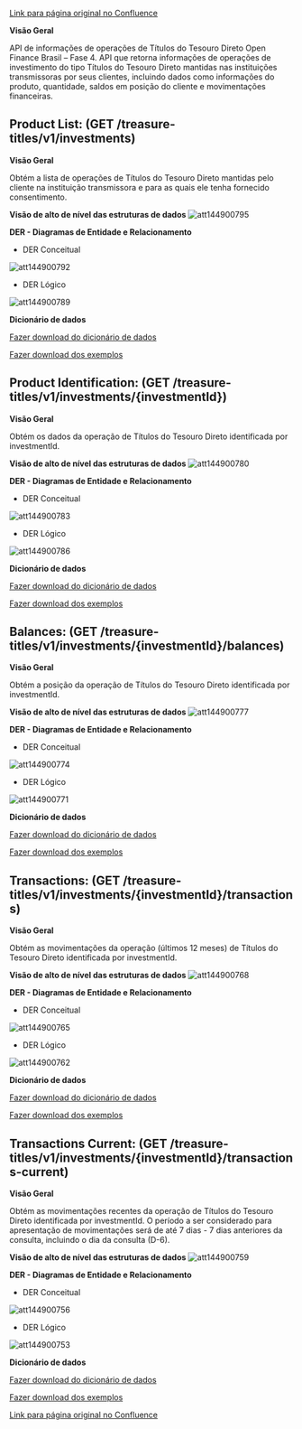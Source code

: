 [Link para página original no Confluence](https://openfinancebrasil.atlassian.net/wiki/spaces/OF/pages/144900725)

**Visão Geral**

API de informações de operações de Títulos do Tesouro Direto Open Finance Brasil – Fase 4. API que retorna informações de operações de investimento do tipo Títulos do Tesouro Direto mantidas nas instituições transmissoras por seus clientes, incluindo dados como informações do produto, quantidade, saldos em posição do cliente e movimentações financeiras.

## **Product List:** (GET /treasure-titles/v1/investments)

**Visão Geral**

Obtém a lista de operações de Títulos do Tesouro Direto mantidas pelo cliente na instituição transmissora e para as quais ele tenha fornecido consentimento.

**Visão de alto de nível das estruturas de dados**
![att144900795](Informa%c3%a7%c3%b5es%20Gerais%20-%20T%c3%adtulos%20do%20Tesouro%20Direto%20-%20v1.0.0-rc3.0/attachments/image-20230411-183819.png)

**DER - Diagramas de Entidade e Relacionamento**

- DER Conceitual

![att144900792](Informa%c3%a7%c3%b5es%20Gerais%20-%20T%c3%adtulos%20do%20Tesouro%20Direto%20-%20v1.0.0-rc3.0/attachments/image-20230411-183852.png)

- DER Lógico

![att144900789](Informa%c3%a7%c3%b5es%20Gerais%20-%20T%c3%adtulos%20do%20Tesouro%20Direto%20-%20v1.0.0-rc3.0/attachments/image-20230411-183940.png)

**Dicionário de dados**

[Fazer download do dicionário de dados](https://openbanking-brasil.github.io/openapi/dictionary/treasureTitlesGetInvestments_v1.csv)

[Fazer download dos exemplos](https://openbanking-brasil.github.io/openapi/dictionary/example/examples_treasureTitlesGetInvestments_v1.csv)

## **Product Identification:** (GET /treasure-titles/v1/investments/{investmentId})

**Visão Geral**

Obtém os dados da operação de Títulos do Tesouro Direto identificada por investmentId.

**Visão de alto de nível das estruturas de dados**
![att144900780](Informa%c3%a7%c3%b5es%20Gerais%20-%20T%c3%adtulos%20do%20Tesouro%20Direto%20-%20v1.0.0-rc3.0/attachments/image-20230411-184151.png)

**DER - Diagramas de Entidade e Relacionamento**

- DER Conceitual

![att144900783](Informa%c3%a7%c3%b5es%20Gerais%20-%20T%c3%adtulos%20do%20Tesouro%20Direto%20-%20v1.0.0-rc3.0/attachments/image-20230411-184122.png)

- DER Lógico

![att144900786](Informa%c3%a7%c3%b5es%20Gerais%20-%20T%c3%adtulos%20do%20Tesouro%20Direto%20-%20v1.0.0-rc3.0/attachments/image-20230411-184035.png)

**Dicionário de dados**

[Fazer download do dicionário de dados](https://openbanking-brasil.github.io/openapi/dictionary/treasureTitlesGetInvestmentsInvestmentId_v1.csv)

[Fazer download dos exemplos](https://openbanking-brasil.github.io/openapi/dictionary/example/examples_treasureTitlesGetInvestmentsInvestmentId_v1.csv)

## **Balances:** (GET /treasure-titles/v1/investments/{investmentId}/balances)

**Visão Geral**

Obtém a posição da operação de Títulos do Tesouro Direto identificada por investmentId.

**Visão de alto de nível das estruturas de dados**
![att144900777](Informa%c3%a7%c3%b5es%20Gerais%20-%20T%c3%adtulos%20do%20Tesouro%20Direto%20-%20v1.0.0-rc3.0/attachments/image-20230411-184225.png)

**DER - Diagramas de Entidade e Relacionamento**

- DER Conceitual

![att144900774](Informa%c3%a7%c3%b5es%20Gerais%20-%20T%c3%adtulos%20do%20Tesouro%20Direto%20-%20v1.0.0-rc3.0/attachments/image-20230411-184248.png)

- DER Lógico

![att144900771](Informa%c3%a7%c3%b5es%20Gerais%20-%20T%c3%adtulos%20do%20Tesouro%20Direto%20-%20v1.0.0-rc3.0/attachments/image-20230411-184317.png)

**Dicionário de dados**

[Fazer download do dicionário de dados](https://openbanking-brasil.github.io/openapi/dictionary/treasureTitlesGetInvestmentsInvestmentIdBalances_v1.csv)

[Fazer download dos exemplos](https://openbanking-brasil.github.io/openapi/dictionary/example/examples_treasureTitlesGetInvestmentsInvestmentIdBalances_v1.csv)

## **Transactions:** (GET /treasure-titles/v1/investments/{investmentId}/transactions)

**Visão Geral**

Obtém as movimentações da operação (últimos 12 meses) de Títulos do Tesouro Direto identificada por investmentId.

**Visão de alto de nível das estruturas de dados**
![att144900768](Informa%c3%a7%c3%b5es%20Gerais%20-%20T%c3%adtulos%20do%20Tesouro%20Direto%20-%20v1.0.0-rc3.0/attachments/image-20230411-184349.png)

**DER - Diagramas de Entidade e Relacionamento**

- DER Conceitual

![att144900765](Informa%c3%a7%c3%b5es%20Gerais%20-%20T%c3%adtulos%20do%20Tesouro%20Direto%20-%20v1.0.0-rc3.0/attachments/image-20230411-184402.png)

- DER Lógico

![att144900762](Informa%c3%a7%c3%b5es%20Gerais%20-%20T%c3%adtulos%20do%20Tesouro%20Direto%20-%20v1.0.0-rc3.0/attachments/image-20230411-184433.png)

**Dicionário de dados**

[Fazer download do dicionário de dados](https://openbanking-brasil.github.io/openapi/dictionary/treasureTitlesGetInvestmentsInvestmentIdTransactions_v1.csv)

[Fazer download dos exemplos](https://openbanking-brasil.github.io/openapi/dictionary/example/examples_treasureTitlesGetInvestmentsInvestmentIdTransactions_v1.csv)

## **Transactions Current:** (GET /treasure-titles/v1/investments/{investmentId}/transactions-current)

**Visão Geral**

Obtém as movimentações recentes da operação de Títulos do Tesouro Direto identificada por investmentId. O período a ser considerado para apresentação de movimentações será de até 7 dias - 7 dias anteriores da consulta, incluindo o dia da consulta (D-6).

**Visão de alto de nível das estruturas de dados**
![att144900759](Informa%c3%a7%c3%b5es%20Gerais%20-%20T%c3%adtulos%20do%20Tesouro%20Direto%20-%20v1.0.0-rc3.0/attachments/image-20230411-184508.png)

**DER - Diagramas de Entidade e Relacionamento**

- DER Conceitual

![att144900756](Informa%c3%a7%c3%b5es%20Gerais%20-%20T%c3%adtulos%20do%20Tesouro%20Direto%20-%20v1.0.0-rc3.0/attachments/image-20230411-184520.png)

- DER Lógico

![att144900753](Informa%c3%a7%c3%b5es%20Gerais%20-%20T%c3%adtulos%20do%20Tesouro%20Direto%20-%20v1.0.0-rc3.0/attachments/image-20230411-184544.png)

**Dicionário de dados**

[Fazer download do dicionário de dados](https://openbanking-brasil.github.io/openapi/dictionary/treasureTitlesGetInvestmentsInvestmentIdTransactionsCurrent_v1.csv)

[Fazer download dos exemplos](https://openbanking-brasil.github.io/openapi/dictionary/example/examples_treasureTitlesGetInvestmentsInvestmentIdTransactionsCurrent_v1.csv)

[Link para página original no Confluence](https://openfinancebrasil.atlassian.net/wiki/spaces/OF/pages/144900725)
